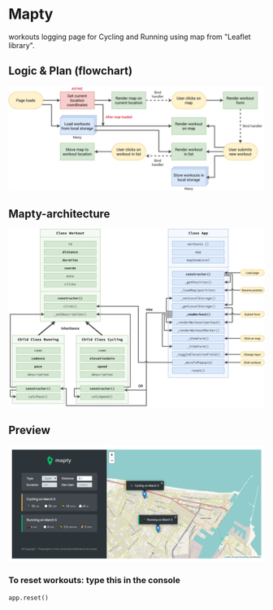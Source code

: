 # Mapty

workouts logging page for Cycling and Running using map from "Leaflet library".

## Logic & Plan (flowchart)

<img src='./img/Mapty-flowchart.png' alt='flowchart' >

## Mapty-architecture

<img src='./img/Mapty-architecture.png' alt='architecture' >

## Preview

<img src='./img/Preview.PNG' alt='preview' >

### To reset workouts: type this in the console

```
app.reset()
```
